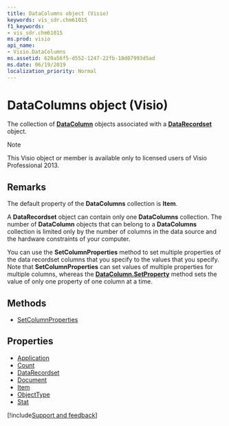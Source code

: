 ```yaml
---
title: DataColumns object (Visio)
keywords: vis_sdr.chm61015
f1_keywords:
- vis_sdr.chm61015
ms.prod: visio
api_name:
- Visio.DataColumns
ms.assetid: 620a56f5-d552-1247-22fb-18d07993d5ad
ms.date: 06/19/2019
localization_priority: Normal
---
```



# DataColumns object (Visio)

The collection of **[DataColumn](Visio.DataColumn.md)** objects associated with a **[DataRecordset](visio.datarecordset.md)** object.

> [!NOTE] 
> This Visio object or member is available only to licensed users of Visio Professional 2013.


## Remarks

The default property of the **DataColumns** collection is **Item**.

A **DataRecordset** object can contain only one **DataColumns** collection. The number of **DataColumn** objects that can belong to a **DataColumns** collection is limited only by the number of columns in the data source and the hardware constraints of your computer.

You can use the **SetColumnProperties** method to set multiple properties of the data recordset columns that you specify to the values that you specify. Note that **SetColumnProperties** can set values of multiple properties for multiple columns, whereas the **[DataColumn.SetProperty](Visio.DataColumn.SetProperty.md)** method sets the value of only one property of one column at a time.

## Methods

-  [SetColumnProperties](Visio.DataColumns.SetColumnProperties.md)

## Properties

-  [Application](Visio.DataColumns.Application.md)
-  [Count](Visio.DataColumns.Count.md)
-  [DataRecordset](Visio.DataColumns.DataRecordset.md)
-  [Document](Visio.DataColumns.Document.md)
-  [Item](Visio.DataColumns.Item.md)
-  [ObjectType](Visio.DataColumns.ObjectType.md)
-  [Stat](Visio.DataColumns.Stat.md)


[!include[Support and feedback](~/includes/feedback-boilerplate.md)]